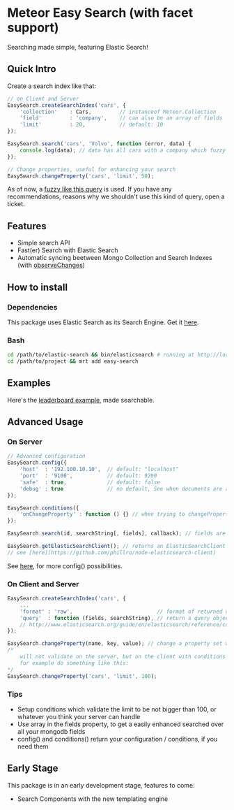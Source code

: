 Meteor Easy Search (with facet support)
=====================

Searching made simple, featuring Elastic Search!

## Quick Intro

Create a search index like that:

```javascript
// on Client and Server
EasySearch.createSearchIndex('cars', {
    'collection'    : Cars,			// instanceof Meteor.Collection
    'field'         : 'company',	// can also be an array of fields
    'limit'         : 20,           // default: 10
});

EasySearch.search('cars', 'Volvo', function (error, data) {
	console.log(data); // data has all cars with a company which fuzzy equal Volvo
});

// Change properties, useful for enhancing your search
EasySearch.changeProperty('cars', 'limit', 50);
```

As of now, a [fuzzy like this query](http://www.elasticsearch.org/guide/en/elasticsearch/reference/current/query-dsl-flt-query.html) is used. If you have any recommendations, reasons why we shouldn't use this kind of query, open a ticket.

## Features
* Simple search API
* Fast(er) Search with Elastic Search
* Automatic syncing beetween Mongo Collection and Search Indexes (with [observeChanges](http://docs.meteor.com/#observe_changes))

## How to install

### Dependencies

This package uses Elastic Search as its Search Engine. Get it [here](http://www.elasticsearch.org/download/).

### Bash

```sh
cd /path/to/elastic-search && bin/elasticsearch # running at http://localhost:9200/
cd /path/to/project && mrt add easy-search
```

## Examples

Here's the [leaderboard example](https://github.com/matteodem/easy-search-leaderboard), made searchable.

## Advanced Usage

### On Server

```javascript
// Advanced configuration
EasySearch.config({
	'host'  : '192.100.10.10', 	// default: "localhost"
	'port'  : '9100', 			// default: 9200
	'safe'  : true,				// default: false
	'debug' : true 				// no default, See when documents are added or removed
});

EasySearch.conditions({
	'onChangeProperty' : function () {} // when trying to changeProperty() on the client
});

EasySearch.search(id, searchString[, fields], callback); // fields are mapped over each document

EasySearch.getElasticSearchClient(); // returns an ElasticSearchClient
// see [here](https://github.com/phillro/node-elasticsearch-client)
```

See [here](https://github.com/phillro/node-elasticsearch-client#executing-commands-on-elasticsearch), for more config() possibilities.

### On Client and Server

```javascript
EasySearch.createSearchIndex('cars', {
    ...
    'format' : 'raw',		                    // format of returned data, default: mongo
    'query'  : function (fields, searchString), // return a query object on the server
    // http://www.elasticsearch.org/guide/en/elasticsearch/reference/current/query-dsl.html
});

EasySearch.changeProperty(name, key, value); // change a property set with createSearchIndex()
/* 
	will not validate on the server, but on the client with conditions
	for example do something like this:
*/
EasySearch.changeProperty('cars', 'limit', 100);
```

### Tips

* Setup conditions which validate the limit to be not bigger than 100, or whatever you think your server can handle
* Use array in the fields property, to get a easily enhanced searched over all your mongodb fields
* config() and conditions() return your configuration / conditions, if you need them

## Early Stage

This package is in an early development stage, features to come:

* Search Components with the new templating engine
